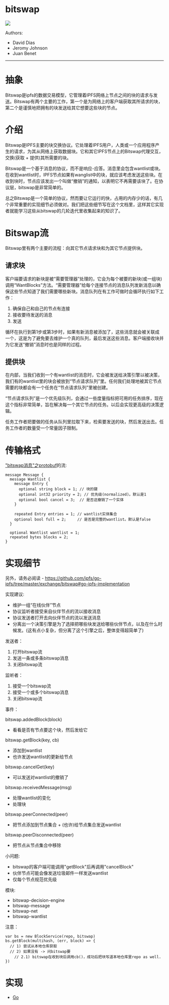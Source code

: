 bitswap
=======

![](https://img.shields.io/badge/status-wip-orange.svg?style=flat-square)

Authors:

- David Dias
- Jeromy Johnson
- Juan Benet

* * *

# 抽象

Bitswap是ipfs的数据交易模型，它管理着IPFS网络上节点之间的块的请求与发送。Bitswap有两个主要的工作，第一个是为网络上的客户端获取其所请求的块，第二个是谨慎地把拥有的块发送给其它想要这些块的节点。


# 介绍

Bitswap是IPFS主要的块交换协议。它处理着IPFS用户，人类或一个应用程序产生的请求，为其从网络上获取数据块。它和其它IPFS节点上的Bitswap代理交互，交换(获取 + 提供)其所需要的块。

Bitswap是一个基于消息的协议，而不是响应-应答。消息里会包含wantlist或块。在收到wantlist时，IPFS节点如果有wanglist中的块，就应该考虑发送这些块。在收到块时，节点应该发出一个叫做“撤销”的通知，以表明它不再需要该块了。在协议层，bitswap是非常简单的。

总之Bitswap是一个简单的协议，然而要让它运行的快，占用的内存少的话，有几个非常重要的实现细节必须做对。我们把这些细节写在这个文档里，这样其它实现者就能学习这些从bitswap的几轮迭代里收集起来的知识了。

# Bitswap流

Bitswap里有两个主要的流程：向其它节点请求块和为其它节点提供块。

## 请求块

客户端要请求的新块是被“需要管理器”处理的，它会为每个被要的新块(或一组块)调用“WantBlocks”方法。“需要管理器”给每个连接节点的消息队列发新消息以确保这些节点知道了我们需要哪些新块。消息队列在有工作可做时会循环执行如下工作：

1. 确保自己和自己的节点有连接
2. 接收要待发送的消息
3. 发送

循环在执行到第1步或第3步时，如果有新消息被添加了，这些消息就会被关联成一个，这是为了避免要去维护一个真的队列，最后发送这些消息。客户端接收块并为它发送“撤销”消息时也是同样的过程。

## 提供块

在内部，当我们收到一个有wantlist的消息时，它会被发送给决策引擎以被决策，我们有的wantlist里的块会被放到“节点请求队列”里。任何我们处理地被其它节点需要的块都会有一个任务在“节点请求队列”里被创建。

“节点请求队列”是一个优先级队列，会通过一些度量指标把可用的任务排序，现在这个指标非常简单，旨在解决每一个其它节点的任务。以后会实现更高级的决策逻辑。

任务工作者把要做的任务从队列里拉取下来，检索要发送的块，然后发送出去。任务工作者的数量受一个常量因子限制。

# 传输格式

["bitswap消息"之protobuf](https://github.com/ipfs/go-ipfs/blob/master/exchange/bitswap/message/pb/message.proto)的流:

```
message Message {
  message Wantlist {
    message Entry {
      optional string block = 1; // 块的键
      optional int32 priority = 2; // 优先级(normalized)。默认是1
      optional bool cancel = 3;  // 是否这撤销了一个实体
    }

    repeated Entry entries = 1; // wantlist实体集合
    optional bool full = 2;     // 是否是完整的wantlist。默认是false
  }

  optional Wantlist wantlist = 1;
  repeated bytes blocks = 2;
}
```

# 实现细节

另外，请务必阅读 - https://github.com/ipfs/go-ipfs/tree/master/exchange/bitswap#go-ipfs-implementation

实现建议:

- 维护一组“在线伙伴”节点
- 协议监听者接受来自伙伴节点的流以接收消息
- 协议发送者打开去向伙伴节点的流以发送消息
- 分离出一个决策引擎是为了选择把哪些块发送给哪些伙伴节点，以及在什么时候发。(这有点小复杂，但分离了这个引擎之后，整体变得超简单了)

发送者：

1. 打开bitswap流
2. 发送一条或多条bitswap消息
3. 关闭bitswap流

监听者：

1. 接受一个bitswap流
2. 接受一个或多个bitswap消息
3. 关闭bitswap流

事件：

bitswap.addedBlock(block)
- 看看是否有节点要这个块，然后发给它

bitswap.getBlock(key, cb)
- 添加到wantlist
- 也许发送wantlist的更新给节点

bitswap.cancelGet(key)
- 可以发送对wantlist的撤销了

bitswap.receivedMessage(msg)
- 处理wantlist的变化
- 处理块

bitswap.peerConnected(peer)
- 把节点添加到节点集合 + (也许)给节点集合发送wantlist

bitswap.peerDisconnected(peer)
- 把节点从节点集合中移除

小问题:
- bitswap的客户端可能调用"getBlock"后再调用"cancelBlock"
- 伙伴节点可能会像发送垃圾邮件一样发送wantlist
- 仅每个节点规范优先级

模块:
- bitswap-decision-engine
- bitswap-message
- bitswap-net
- bitswap-wantlist

注意：

```
var bs = new BlockService(repo, bitswap)
bs.getBlock(multihash, (err, block) => {
  // 1) 尝试从本地仓库获取
  // 2) 如果没有 -> 问bitswap要
    // 2.1) bitswap在收到块后调用cb()，成功后把块写道本地仓库里repo as well. 
})
```

# 实现

- [Go](https://github.com/ipfs/go-ipfs/tree/master/exchange/bitswap)
